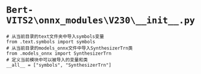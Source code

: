 # `Bert-VITS2\onnx_modules\V230\__init__.py`

```
# 从当前目录的text文件夹中导入symbols变量
from .text.symbols import symbols
# 从当前目录的models_onnx文件中导入SynthesizerTrn类
from .models_onnx import SynthesizerTrn
# 定义当前模块中可以被导入的变量和类
__all__ = ["symbols", "SynthesizerTrn"]
```